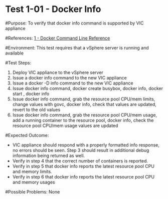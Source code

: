 Test 1-01 - Docker Info
=======

#Purpose:
To verify that docker info command is supported by VIC appliance

#References:
[1 - Docker Command Line Reference](https://docs.docker.com/engine/reference/commandline/info/)

#Environment:
This test requires that a vSphere server is running and available

#Test Steps:
1. Deploy VIC appliance to the vSphere server
2. Issue a docker info command to the new VIC appliance
3. Issue a docker -D info command to the new VIC appliance
4. Issue docker info command, docker create busybox, docker info, docker start <containerID>, docker info
5. Issue docker info command, grab the resource pool CPU/mem limits, change values with govc, docker info, check that values are updated, revert to the old values
6. Issue docker info command, grab the resource pool CPU/mem usage, add a running container to the resource pool, docker info, check the resource pool CPU/mem usage values are updated

#Expected Outcome:
* VIC appliance should respond with a properly formatted info response, no errors should be seen. Step 3 should result in additional debug information being returned as well.
* Verify in step 4 that the correct number of containers is reported.
* Verify in step 5 that docker info reports the latest resource pool CPU and memory limits.
* Verify in step 6 that docker info reports the latest resource pool CPU and memory usages

#Possible Problems:
None